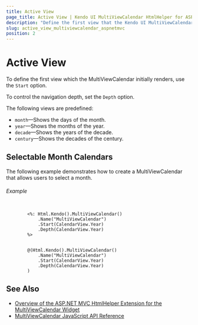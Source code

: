 ```yaml
---
title: Active View
page_title: Active View | Kendo UI MultiViewCalendar HtmlHelper for ASP.NET MVC
description: "Define the first view that the Kendo UI MultiViewCalendar initially renders."
slug: active_view_multiviewcalendar_aspnetmvc
position: 2
---
```


# Active View

To define the first view which the MultiViewCalendar initially renders, use the `Start` option.

To control the navigation depth, set the `Depth` option.

The following views are predefined:

* `month`&mdash;Shows the days of the month.
* `year`&mdash;Shows the months of the year.
* `decade`&mdash;Shows the years of the decade.
* `century`&mdash;Shows the decades of the century.

## Selectable Month Calendars

The following example demonstrates how to create a MultiViewCalendar that allows users to select a month.

###### Example

```ASPX

        <%: Html.Kendo().MultiViewCalendar()
            .Name("MultiViewCalendar")
            .Start(CalendarView.Year)
            .Depth(CalendarView.Year)
        %>
```
```Razor

        @(Html.Kendo().MultiViewCalendar()
            .Name("MultiViewCalendar")
            .Start(CalendarView.Year)
            .Depth(CalendarView.Year)
        )
```

## See Also

* [Overview of the ASP.NET MVC HtmlHelper Extension for the MultiViewCalendar Widget](/helpers/multiviewcalendar/overview)
* [MultiViewCalendar JavaScript API Reference](http://docs.telerik.com/kendo-ui/api/javascript/ui/multiviewcalendar)
